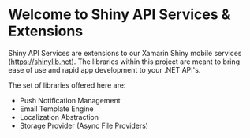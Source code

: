 # Welcome to Shiny API Services & Extensions

Shiny API Services are extensions to our Xamarin Shiny mobile services (https://shinylib.net).  The libraries within this project are meant to bring ease of use and rapid app development to your .NET API's.

The set of libraries offered here are:

* Push Notification Management
* Email Template Engine
* Localization Abstraction
* Storage Provider (Async File Providers)